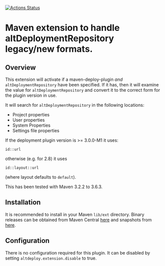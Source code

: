 [![Actions Status](https://github.com/rnc/alt-deploy-maven-extension/workflows/CI/badge.svg)](https://github.com/rnc/alt-deploy-maven-extension/workflows/CI/actions)

# Maven extension to handle altDeploymentRepository legacy/new formats.

## Overview

This extension will activate if a maven-deploy-plugin _and_ `altDeploymentRepository` have been specified.
If it has, then it will examine the value for `altDeploymentRepository` and convert it to the correct form
for the plugin version in use.

It will search for `altDeploymentRepository` in the following locations:
* Project properties
* User properties
* System Properties
* Settings file properties

If the deployment plugin version is >= 3.0.0-M1 it uses:

```
id::url
```

otherwise (e.g. for 2.8) it uses

```
id::layout::url
```

(where layout defaults to `default`).

This has been tested with Maven 3.2.2 to 3.6.3.

## Installation

It is recommended to install in your Maven `lib/ext` directory. Binary releases can be obtained from Maven Central [here](http://central.maven.org/maven2/org/goots/maven/extensions/alt-deploy-maven-extension) and snapshots from [here](https://oss.sonatype.org/content/repositories/snapshots/org/goots/maven/extensions/alt-deploy-maven-extension).

## Configuration

There is no configuration required for this plugin. It can be disabled by setting `altdeploy.extension.disable` to true.
